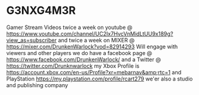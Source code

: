 # G3NXG4M3R
Gamer Stream Videos twice a week on youtube @ https://www.youtube.com/channel/UC2Ix7HvcVnMidLtUU9x189g?view_as=subscriber and twice a week on MIXER @ https://mixer.com/DrunkenWarlock?vod=82914293 Will engage with viewers and other players we do have a facebook page @ https://www.facebook.com/DrunkenWarlock/ and a Twitter @ https://twitter.com/Drunknwarlock my Xbox Profile is https://account.xbox.com/en-us/Profile?xr=mebarnav&amp;rtc=1 and PlayStation  https://my.playstation.com/profile/rcart279 we'er also a studio and publishing company 
